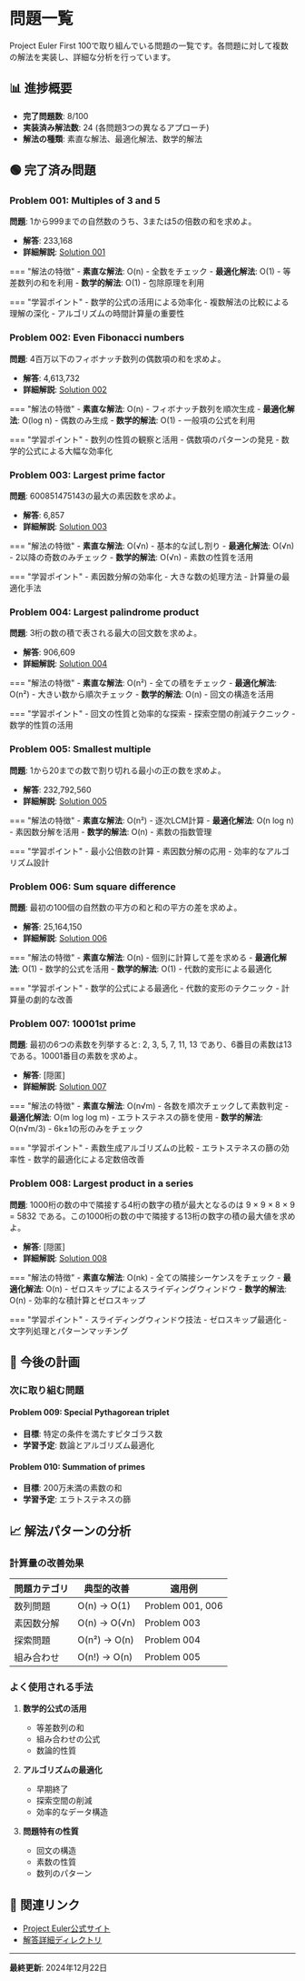# 問題一覧

Project Euler First 100で取り組んでいる問題の一覧です。各問題に対して複数の解法を実装し、詳細な分析を行っています。

## 📊 進捗概要

- **完了問題数**: 8/100
- **実装済み解法数**: 24 (各問題3つの異なるアプローチ)
- **解法の種類**: 素直な解法、最適化解法、数学的解法

## 🟢 完了済み問題

### Problem 001: Multiples of 3 and 5
**問題**: 1から999までの自然数のうち、3または5の倍数の和を求めよ。

- **解答**: 233,168
- **詳細解説**: [Solution 001](../solutions/solution_001.md)

=== "解法の特徴"
    - **素直な解法**: O(n) - 全数をチェック
    - **最適化解法**: O(1) - 等差数列の和を利用
    - **数学的解法**: O(1) - 包除原理を利用

=== "学習ポイント"
    - 数学的公式の活用による効率化
    - 複数解法の比較による理解の深化
    - アルゴリズムの時間計算量の重要性

### Problem 002: Even Fibonacci numbers
**問題**: 4百万以下のフィボナッチ数列の偶数項の和を求めよ。

- **解答**: 4,613,732
- **詳細解説**: [Solution 002](../solutions/solution_002.md)

=== "解法の特徴"
    - **素直な解法**: O(n) - フィボナッチ数列を順次生成
    - **最適化解法**: O(log n) - 偶数のみ生成
    - **数学的解法**: O(1) - 一般項の公式を利用

=== "学習ポイント"
    - 数列の性質の観察と活用
    - 偶数項のパターンの発見
    - 数学的公式による大幅な効率化

### Problem 003: Largest prime factor
**問題**: 600851475143の最大の素因数を求めよ。

- **解答**: 6,857
- **詳細解説**: [Solution 003](../solutions/solution_003.md)

=== "解法の特徴"
    - **素直な解法**: O(√n) - 基本的な試し割り
    - **最適化解法**: O(√n) - 2以降の奇数のみチェック
    - **数学的解法**: O(√n) - 素数の性質を活用

=== "学習ポイント"
    - 素因数分解の効率化
    - 大きな数の処理方法
    - 計算量の最適化手法

### Problem 004: Largest palindrome product
**問題**: 3桁の数の積で表される最大の回文数を求めよ。

- **解答**: 906,609
- **詳細解説**: [Solution 004](../solutions/solution_004.md)

=== "解法の特徴"
    - **素直な解法**: O(n²) - 全ての積をチェック
    - **最適化解法**: O(n²) - 大きい数から順次チェック
    - **数学的解法**: O(n) - 回文の構造を活用

=== "学習ポイント"
    - 回文の性質と効率的な探索
    - 探索空間の削減テクニック
    - 数学的性質の活用

### Problem 005: Smallest multiple
**問題**: 1から20までの数で割り切れる最小の正の数を求めよ。

- **解答**: 232,792,560
- **詳細解説**: [Solution 005](../solutions/solution_005.md)

=== "解法の特徴"
    - **素直な解法**: O(n²) - 逐次LCM計算
    - **最適化解法**: O(n log n) - 素因数分解を活用
    - **数学的解法**: O(n) - 素数の指数管理

=== "学習ポイント"
    - 最小公倍数の計算
    - 素因数分解の応用
    - 効率的なアルゴリズム設計

### Problem 006: Sum square difference
**問題**: 最初の100個の自然数の平方の和と和の平方の差を求めよ。

- **解答**: 25,164,150
- **詳細解説**: [Solution 006](../solutions/solution_006.md)

=== "解法の特徴"
    - **素直な解法**: O(n) - 個別に計算して差を求める
    - **最適化解法**: O(1) - 数学的公式を活用
    - **数学的解法**: O(1) - 代数的変形による最適化

=== "学習ポイント"
    - 数学的公式による最適化
    - 代数的変形のテクニック
    - 計算量の劇的な改善

### Problem 007: 10001st prime
**問題**: 最初の6つの素数を列挙すると: 2, 3, 5, 7, 11, 13 であり、6番目の素数は13である。10001番目の素数を求めよ。

- **解答**: [隠匿]
- **詳細解説**: [Solution 007](../solutions/solution_007.md)

=== "解法の特徴"
    - **素直な解法**: O(n√m) - 各数を順次チェックして素数判定
    - **最適化解法**: O(m log log m) - エラトステネスの篩を使用
    - **数学的解法**: O(n√m/3) - 6k±1の形のみをチェック

=== "学習ポイント"
    - 素数生成アルゴリズムの比較
    - エラトステネスの篩の効率性
    - 数学的最適化による定数倍改善

### Problem 008: Largest product in a series
**問題**: 1000桁の数の中で隣接する4桁の数字の積が最大となるのは 9 × 9 × 8 × 9 = 5832 である。この1000桁の数の中で隣接する13桁の数字の積の最大値を求めよ。

- **解答**: [隠匿]
- **詳細解説**: [Solution 008](../solutions/solution_008.md)

=== "解法の特徴"
    - **素直な解法**: O(nk) - 全ての隣接シーケンスをチェック
    - **最適化解法**: O(n) - ゼロスキップによるスライディングウィンドウ
    - **数学的解法**: O(n) - 効率的な積計算とゼロスキップ

=== "学習ポイント"
    - スライディングウィンドウ技法
    - ゼロスキップ最適化
    - 文字列処理とパターンマッチング

## 🔄 今後の計画

### 次に取り組む問題

#### Problem 009: Special Pythagorean triplet
- **目標**: 特定の条件を満たすピタゴラス数
- **学習予定**: 数論とアルゴリズム最適化

#### Problem 010: Summation of primes
- **目標**: 200万未満の素数の和
- **学習予定**: エラトステネスの篩

## 📈 解法パターンの分析

### 計算量の改善効果

| 問題カテゴリ | 典型的改善 | 適用例 |
|------------|------------|--------|
| 数列問題 | O(n) → O(1) | Problem 001, 006 |
| 素因数分解 | O(n) → O(√n) | Problem 003 |
| 探索問題 | O(n²) → O(n) | Problem 004 |
| 組み合わせ | O(n!) → O(n) | Problem 005 |

### よく使用される手法

1. **数学的公式の活用**
   - 等差数列の和
   - 組み合わせの公式
   - 数論的性質

2. **アルゴリズムの最適化**
   - 早期終了
   - 探索空間の削減
   - 効率的なデータ構造

3. **問題特有の性質**
   - 回文の構造
   - 素数の性質
   - 数列のパターン

## 🔗 関連リンク

- [Project Euler公式サイト](https://projecteuler.net/)
- [解答詳細ディレクトリ](../solutions/README.md)

---

**最終更新**: 2024年12月22日
